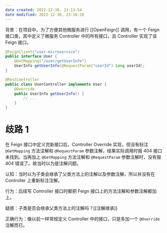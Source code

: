 ```yaml
---
date created: 2022-12-30, 23:13:54
date modified: 2022-12-30, 23:16:18
---
```


背景：在项目中，为了方便其他微服务进行 [[OpenFeign]] 调用，有一个 Feign 接口类，其中定义了微服务 Controller 中的所有接口，且 Controller 实现了该 Feign 接口。

```java
@FeignClient("user-microservice")
public interface User {
    @GetMapping("/user/getUserInfo")
    UserInfo getUserInfo(@RequestParam("userId") Long userId);
}

@RestController
public class UserController implements User {
    @Override
    public UserInfo getUserInfo() {
        // ...
    }
}
```

# 歧路 1

在 Feign 接口中定义完新接口后，Controller Override 实现，但没有标注 `@GetMapping` 方法注解和 `@RequestParam` 参数注解，结果实际调用时报 404 接口未找到。当再加上 `@GetMapping` 方法注解和 `@RequestParam` 参数注解时，没有报 404 错误了。故当时以为是注解问题。

认知：当时以为子类会继承了父类方法上的注解以及参数注解，所以并没有在 Controller 上重新标注注解。

行为：后续写 Controller 接口时都把 Feign 接口上的方法注解和参数注解都加上。

疑惑：子类是否会继承父类方法上的注解吗？[[注解继承]]



正确行为：像以前一样常规定义 Controller 中的接口，只是多加一个 `@Override` 注解而已。

